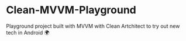 # Clean-MVVM-Playground

Playground project built with MVVM with Clean Artchitect to try out new tech in Android 🌍
